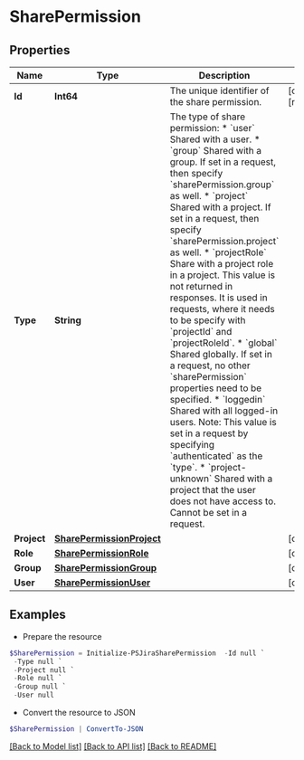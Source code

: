 # SharePermission
## Properties

Name | Type | Description | Notes
------------ | ------------- | ------------- | -------------
**Id** | **Int64** | The unique identifier of the share permission. | [optional] [readonly] 
**Type** | **String** | The type of share permission:   *  &#x60;user&#x60; Shared with a user.  *  &#x60;group&#x60; Shared with a group. If set in a request, then specify &#x60;sharePermission.group&#x60; as well.  *  &#x60;project&#x60; Shared with a project. If set in a request, then specify &#x60;sharePermission.project&#x60; as well.  *  &#x60;projectRole&#x60; Share with a project role in a project. This value is not returned in responses. It is used in requests, where it needs to be specify with &#x60;projectId&#x60; and &#x60;projectRoleId&#x60;.  *  &#x60;global&#x60; Shared globally. If set in a request, no other &#x60;sharePermission&#x60; properties need to be specified.  *  &#x60;loggedin&#x60; Shared with all logged-in users. Note: This value is set in a request by specifying &#x60;authenticated&#x60; as the &#x60;type&#x60;.  *  &#x60;project-unknown&#x60; Shared with a project that the user does not have access to. Cannot be set in a request. | 
**Project** | [**SharePermissionProject**](SharePermissionProject.md) |  | [optional] 
**Role** | [**SharePermissionRole**](SharePermissionRole.md) |  | [optional] 
**Group** | [**SharePermissionGroup**](SharePermissionGroup.md) |  | [optional] 
**User** | [**SharePermissionUser**](SharePermissionUser.md) |  | [optional] 

## Examples

- Prepare the resource
```powershell
$SharePermission = Initialize-PSJiraSharePermission  -Id null `
 -Type null `
 -Project null `
 -Role null `
 -Group null `
 -User null
```

- Convert the resource to JSON
```powershell
$SharePermission | ConvertTo-JSON
```

[[Back to Model list]](../README.md#documentation-for-models) [[Back to API list]](../README.md#documentation-for-api-endpoints) [[Back to README]](../README.md)


